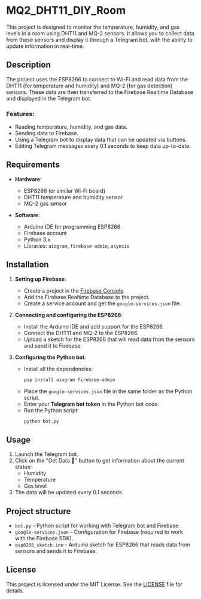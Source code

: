# MQ2_DHT11_DIY_Room

This project is designed to monitor the temperature, humidity, and gas levels in a room using DHT11 and MQ-2 sensors. It allows you to collect data from these sensors and display it through a Telegram bot, with the ability to update information in real-time.

## Description

The project uses the ESP8266 to connect to Wi-Fi and read data from the DHT11 (for temperature and humidity) and MQ-2 (for gas detection) sensors. These data are then transferred to the Firebase Realtime Database and displayed in the Telegram bot.

### Features:
- Reading temperature, humidity, and gas data.
- Sending data to Firebase.
- Using a Telegram bot to display data that can be updated via buttons.
- Editing Telegram messages every 0.1 seconds to keep data up-to-date.

## Requirements

- **Hardware**:
  - ESP8266 (or similar Wi-Fi board)
  - DHT11 temperature and humidity sensor
  - MQ-2 gas sensor
  
- **Software**:
  - Arduino IDE for programming ESP8266
  - Firebase account
  - Python 3.x
  - Libraries: `aiogram`, `firebase-admin`, `asyncio`

## Installation

1. **Setting up Firebase**:
   - Create a project in the [Firebase Console](https://console.firebase.google.com/).
   - Add the Firebase Realtime Database to the project.
   - Create a service account and get the `google-services.json` file.

2. **Connecting and configuring the ESP8266**:
   - Install the Arduino IDE and add support for the ESP8266.
   - Connect the DHT11 and MQ-2 to the ESP8266.
   - Upload a sketch for the ESP8266 that will read data from the sensors and send it to Firebase.

3. **Configuring the Python bot**:
   - Install all the dependencies:
     ```bash
     pip install aiogram firebase-admin
     ```
   - Place the `google-services.json` file in the same folder as the Python script.
   - Enter your **Telegram bot token** in the Python bot code.
   - Run the Python script:
     ```bash
     python bot.py
     ```

## Usage

1. Launch the Telegram bot.
2. Click on the "Get Data 💾" button to get information about the current status:
   - Humidity
   - Temperature
   - Gas level
3. The data will be updated every 0.1 seconds.

## Project structure

- `bot.py` - Python script for working with Telegram bot and Firebase.
- `google-services.json` - Configuration for Firebase (required to work with the Firebase SDK).
- `esp8266_sketch.ino` - Arduino sketch for ESP8266 that reads data from sensors and sends it to Firebase.

## License

This project is licensed under the MIT License. See the [LICENSE](LICENSE) file for details.
